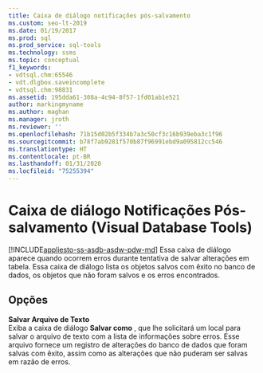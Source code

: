 ```yaml
---
title: Caixa de diálogo notificações pós-salvamento
ms.custom: seo-lt-2019
ms.date: 01/19/2017
ms.prod: sql
ms.prod_service: sql-tools
ms.technology: ssms
ms.topic: conceptual
f1_keywords:
- vdtsql.chm:65546
- vdt.dlgbox.saveincomplete
- vdtsql.chm:98831
ms.assetid: 195dda61-308a-4c94-8f57-1fd01ab1e521
author: markingmyname
ms.author: maghan
ms.manager: jroth
ms.reviewer: ''
ms.openlocfilehash: 71b15d02b5f334b7a3c50cf3c16b939eba3c1f96
ms.sourcegitcommit: b78f7ab9281f570b87f96991ebd9a095812cc546
ms.translationtype: HT
ms.contentlocale: pt-BR
ms.lasthandoff: 01/31/2020
ms.locfileid: "75255394"
---
```

# <a name="post-save-notifications-dialog-box-visual-database-tools"></a>Caixa de diálogo Notificações Pós-salvamento (Visual Database Tools)
[!INCLUDE[appliesto-ss-asdb-asdw-pdw-md](../../includes/appliesto-ss-asdb-asdw-pdw-md.md)]
Essa caixa de diálogo aparece quando ocorrem erros durante tentativa de salvar alterações em tabela. Essa caixa de diálogo lista os objetos salvos com êxito no banco de dados, os objetos que não foram salvos e os erros encontrados.  
  
## <a name="options"></a>Opções  
**Salvar Arquivo de Texto**  
Exiba a caixa de diálogo **Salvar como** , que lhe solicitará um local para salvar o arquivo de texto com a lista de informações sobre erros. Esse arquivo fornece um registro de alterações do banco de dados que foram salvas com êxito, assim como as alterações que não puderam ser salvas em razão de erros.  
  
